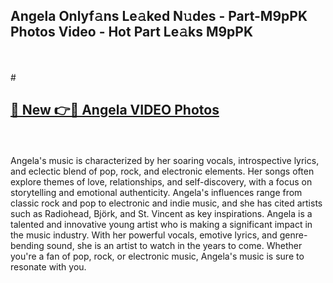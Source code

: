 ## Angela Onlyf𝚊ns Le𝚊ked N𝚞des - Part-M9pPK Photos Video - Hot Part Le𝚊ks M9pPK
<br>
<br>
# <h2><a href="https://213.232.235.80/live/video.php?q=angela">🔗 New 👉🔴 Angela VIDEO Photos</a></h2>
<br>
<br>
Angela's music is characterized by her soaring vocals, introspective lyrics, and eclectic blend of pop, rock, and electronic elements. Her songs often explore themes of love, relationships, and self-discovery, with a focus on storytelling and emotional authenticity. Angela's influences range from classic rock and pop to electronic and indie music, and she has cited artists such as Radiohead, Björk, and St. Vincent as key inspirations. Angela is a talented and innovative young artist who is making a significant impact in the music industry. With her powerful vocals, emotive lyrics, and genre-bending sound, she is an artist to watch in the years to come. Whether you're a fan of pop, rock, or electronic music, Angela's music is sure to resonate with you.
<br>
<br>